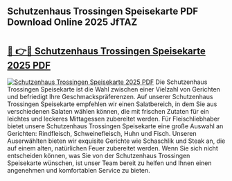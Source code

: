## Schutzenhaus Trossingen Speisekarte PDF Download Online 2025 JfTAZ

# <h2><a href="http://gc84l0.nevu.top/?p=Schutzenhaus+Trossingen+Speisekarte">🔗 👉🔴 Schutzenhaus Trossingen Speisekarte 2025 PDF</a></h2>

[![Schutzenhaus Trossingen Speisekarte 2025 PDF](https://i.imgur.com/dBaPXMq.png)](http://gc84l0.nevu.top/?p=Schutzenhaus+Trossingen+Speisekarte)
Die Schutzenhaus Trossingen Speisekarte ist die Wahl zwischen einer Vielzahl von Gerichten und befriedigt Ihre Geschmackspräferenzen. Auf unserer Schutzenhaus Trossingen Speisekarte empfehlen wir einen Salatbereich, in dem Sie aus verschiedenen Salaten wählen können, die mit frischen Zutaten für ein leichtes und leckeres Mittagessen zubereitet werden. Für Fleischliebhaber bietet unsere Schutzenhaus Trossingen Speisekarte eine große Auswahl an Gerichten: Rindfleisch, Schweinefleisch, Huhn und Fisch. Unseren Auserwählten bieten wir exquisite Gerichte wie Schaschlik und Steak an, die auf einem alten, natürlichen Feuer zubereitet werden. Wenn Sie sich nicht entscheiden können, was Sie von der Schutzenhaus Trossingen Speisekarte wünschen, ist unser Team bereit zu helfen und Ihnen einen angenehmen und komfortablen Service zu bieten.
